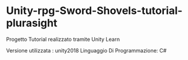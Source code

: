 # Unity-rpg-Sword-Shovels-tutorial-plurasight

Progetto Tutorial realizzato tramite Unity Learn

Versione utilizzata : unity2018
Linguaggio Di Programmazione: C#



